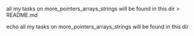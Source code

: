 all my tasks on more_pointers_arrays_strings will be found in this dir > README.md

echo all my tasks on more_pointers_arrays_strings will be found in this dir
